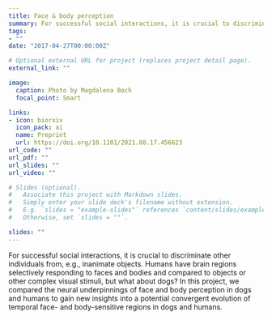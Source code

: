 ```yaml
---
title: Face & body perception
summary: For successful social interactions, it is crucial to discriminate other individuals from, e.g., inanimate objects. Humans have brain regions selectively responding to faces and bodies and compared to objects or other complex visual stimuli, but what about dogs? In this project, we compared the neural underpinnings of face and body perception in dogs and humans to gain new insights into a potential convergent evolution of temporal face- and body-sensitive regions in dogs and humans.
tags:
- ""
date: "2017-04-27T00:00:00Z"

# Optional external URL for project (replaces project detail page).
external_link: ""

image:
  caption: Photo by Magdalena Boch
  focal_point: Smart

links:
- icon: biorxiv
  icon_pack: ai
  name: Preprint
  url: https://doi.org/10.1101/2021.08.17.456623
url_code: ""
url_pdf: ""
url_slides: ""
url_video: ""

# Slides (optional).
#   Associate this project with Markdown slides.
#   Simply enter your slide deck's filename without extension.
#   E.g. `slides = "example-slides"` references `content/slides/example-slides.md`.
#   Otherwise, set `slides = ""`.

slides: ""
---
```


 For successful social interactions, it is crucial to discriminate other individuals from, e.g., inanimate objects. Humans have brain regions selectively responding to faces and bodies and compared to objects or other complex visual stimuli, but what about dogs? In this project, we compared the neural underpinnings of face and body perception in dogs and humans to gain new insights into a potential convergent evolution of temporal face- and body-sensitive regions in dogs and humans.
